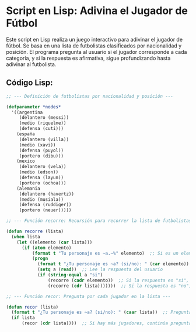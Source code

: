 # Script en Lisp: Adivina el Jugador de Fútbol

Este script en Lisp realiza un juego interactivo para adivinar el jugador de fútbol. Se basa en una lista de futbolistas clasificados por nacionalidad y posición. El programa pregunta al usuario si el jugador corresponde a cada categoría, y si la respuesta es afirmativa, sigue profundizando hasta adivinar al futbolista.

## Código Lisp:

```lisp
;; --- Definición de futbolistas por nacionalidad y posición ---

(defparameter *nodes*  
  '((argentina 
     (delantero (messi))       
     (medio (riquelme))        
     (defensa (cuti)))
    (españa
     (delantero (villa))      
     (medio (xavi))           
     (defensa (puyol))        
     (portero (dibu)))
    (mexico
     (delantero (vela))       
     (medio (edson))          
     (defensa (layun))        
     (portero (ochoa)))
    (alemania
     (delantero (havertz))    
     (medio (musiala))        
     (defensa (ruddiger))     
     (portero (neuer)))))

;; --- Función recorre: Recursión para recorrer la lista de futbolistas ---

(defun recorre (lista)
  (when lista
    (let ((elemento (car lista)))
      (if (atom elemento)
          (format t "Tu personaje es ~a.~%" elemento)  ;; Si es un elemento (nombre), adivina al personaje
          (progn
            (format t "¿Tu personaje es ~a? (si/no): " (car elemento))  ;; Pregunta por el nombre
            (setq a (read))  ;; Lee la respuesta del usuario
            (if (string-equal a "si")
                (recorre (cadr elemento))  ;; Si la respuesta es "si", recursivamente busca en la siguiente lista
                (recorre (cdr lista)))))))  ;; Si la respuesta es "no", sigue en la siguiente opción

;; --- Función recor: Pregunta por cada jugador en la lista ---

(defun recor (lista)
  (format t "¿Tu personaje es ~a? (si/no): " (caar lista))  ;; Pregunta si el primer jugador es el correcto
  (if lista
      (recor (cdr lista))))  ;; Si hay más jugadores, continúa preguntando
